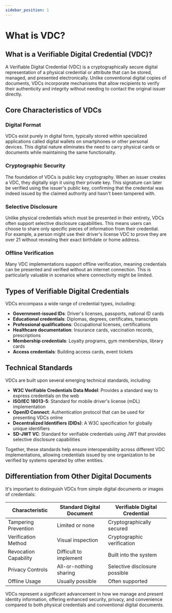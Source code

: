 ```yaml
---
sidebar_position: 1
---
```


# What is VDC?

## What is a Verifiable Digital Credential (VDC)?

A Verifiable Digital Credential (VDC) is a cryptographically secure digital representation of a physical credential or attribute that can be stored, managed, and presented electronically. Unlike conventional digital copies of documents, VDCs incorporate mechanisms that allow recipients to verify their authenticity and integrity without needing to contact the original issuer directly.

## Core Characteristics of VDCs

### Digital Format

VDCs exist purely in digital form, typically stored within specialized applications called digital wallets on smartphones or other personal devices. This digital nature eliminates the need to carry physical cards or documents while maintaining the same functionality.

### Cryptographic Security

The foundation of VDCs is public key cryptography. When an issuer creates a VDC, they digitally sign it using their private key. This signature can later be verified using the issuer's public key, confirming that the credential was indeed issued by the claimed authority and hasn't been tampered with.

### Selective Disclosure

Unlike physical credentials which must be presented in their entirety, VDCs often support selective disclosure capabilities. This means users can choose to share only specific pieces of information from their credential. For example, a person might use their driver's license VDC to prove they are over 21 without revealing their exact birthdate or home address.

### Offline Verification

Many VDC implementations support offline verification, meaning credentials can be presented and verified without an internet connection. This is particularly valuable in scenarios where connectivity might be limited.

## Types of Verifiable Digital Credentials

VDCs encompass a wide range of credential types, including:

- **Government-issued IDs**: Driver's licenses, passports, national ID cards
- **Educational credentials**: Diplomas, degrees, certificates, transcripts
- **Professional qualifications**: Occupational licenses, certifications
- **Healthcare documentation**: Insurance cards, vaccination records, prescriptions
- **Membership credentials**: Loyalty programs, gym memberships, library cards
- **Access credentials**: Building access cards, event tickets

## Technical Standards

VDCs are built upon several emerging technical standards, including:

- **W3C Verifiable Credentials Data Model**: Provides a standard way to express credentials on the web
- **ISO/IEC 18013-5**: Standard for mobile driver's license (mDL) implementation
- **OpenID Connect**: Authentication protocol that can be used for presenting VDCs online
- **Decentralized Identifiers (DIDs)**: A W3C specification for globally unique identifiers
- **SD-JWT VC**: Standard for verifiable credentials using JWT that provides selective disclosure capabilities

Together, these standards help ensure interoperability across different VDC implementations, allowing credentials issued by one organization to be verified by systems operated by other entities.

## Differentiation from Other Digital Documents

It's important to distinguish VDCs from simple digital documents or images of credentials:

| Characteristic        | Standard Digital Document | Verifiable Digital Credential |
| --------------------- | ------------------------- | ----------------------------- |
| Tampering Prevention  | Limited or none           | Cryptographically secured     |
| Verification Method   | Visual inspection         | Cryptographic verification    |
| Revocation Capability | Difficult to implement    | Built into the system         |
| Privacy Controls      | All-or-nothing sharing    | Selective disclosure possible |
| Offline Usage         | Usually possible          | Often supported               |

VDCs represent a significant advancement in how we manage and present identity information, offering enhanced security, privacy, and convenience compared to both physical credentials and conventional digital documents.
